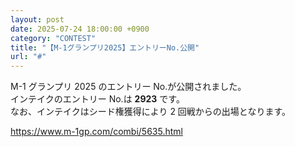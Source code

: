 ```yaml
---
layout: post
date: 2025-07-24 18:00:00 +0900
category: "CONTEST"
title: "【M-1グランプリ2025】エントリーNo.公開"
url: "#"
---
```


M-1 グランプリ 2025 のエントリー No.が公開されました。<br>
インテイクのエントリー No.は <b>2923</b> です。<br>
なお、インテイクはシード権獲得により 2 回戦からの出場となります。<br>

<https://www.m-1gp.com/combi/5635.html>
